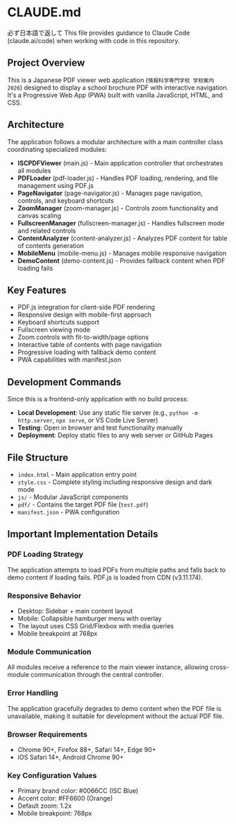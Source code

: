 # CLAUDE.md
必ず日本語で返して
This file provides guidance to Claude Code (claude.ai/code) when working with code in this repository.

## Project Overview

This is a Japanese PDF viewer web application (`情報科学専門学校 学校案内 2026`) designed to display a school brochure PDF with interactive navigation. It's a Progressive Web App (PWA) built with vanilla JavaScript, HTML, and CSS.

## Architecture

The application follows a modular architecture with a main controller class coordinating specialized modules:

- **ISCPDFViewer** (main.js) - Main application controller that orchestrates all modules
- **PDFLoader** (pdf-loader.js) - Handles PDF loading, rendering, and file management using PDF.js
- **PageNavigator** (page-navigator.js) - Manages page navigation, controls, and keyboard shortcuts
- **ZoomManager** (zoom-manager.js) - Controls zoom functionality and canvas scaling
- **FullscreenManager** (fullscreen-manager.js) - Handles fullscreen mode and related controls
- **ContentAnalyzer** (content-analyzer.js) - Analyzes PDF content for table of contents generation
- **MobileMenu** (mobile-menu.js) - Manages mobile responsive navigation
- **DemoContent** (demo-content.js) - Provides fallback content when PDF loading fails

## Key Features

- PDF.js integration for client-side PDF rendering
- Responsive design with mobile-first approach
- Keyboard shortcuts support
- Fullscreen viewing mode
- Zoom controls with fit-to-width/page options
- Interactive table of contents with page navigation
- Progressive loading with fallback demo content
- PWA capabilities with manifest.json

## Development Commands

Since this is a frontend-only application with no build process:

- **Local Development**: Use any static file server (e.g., `python -m http.server`, `npx serve`, or VS Code Live Server)
- **Testing**: Open in browser and test functionality manually
- **Deployment**: Deploy static files to any web server or GitHub Pages

## File Structure

- `index.html` - Main application entry point
- `style.css` - Complete styling including responsive design and dark mode
- `js/` - Modular JavaScript components
- `pdf/` - Contains the target PDF file (`test.pdf`)
- `manifest.json` - PWA configuration

## Important Implementation Details

### PDF Loading Strategy
The application attempts to load PDFs from multiple paths and falls back to demo content if loading fails. PDF.js is loaded from CDN (v3.11.174).

### Responsive Behavior
- Desktop: Sidebar + main content layout
- Mobile: Collapsible hamburger menu with overlay
- The layout uses CSS Grid/Flexbox with media queries
- Mobile breakpoint at 768px

### Module Communication
All modules receive a reference to the main viewer instance, allowing cross-module communication through the central controller.

### Error Handling
The application gracefully degrades to demo content when the PDF file is unavailable, making it suitable for development without the actual PDF file.

### Browser Requirements
- Chrome 90+, Firefox 88+, Safari 14+, Edge 90+
- iOS Safari 14+, Android Chrome 90+

### Key Configuration Values
- Primary brand color: #0066CC (ISC Blue)
- Accent color: #FF6600 (Orange)
- Default zoom: 1.2x
- Mobile breakpoint: 768px
